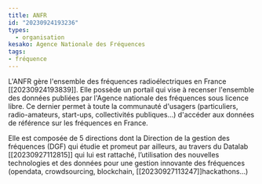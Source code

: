 ```yaml
---
title: ANFR
id: "20230924193236"
types:
  - organisation
kesako: Agence Nationale des Fréquences
tags:
- fréquence
---
```


L'ANFR gère l'ensemble des fréquences radioélectriques en France [[20230924193839]]. Elle possède un portail qui vise à recenser l'ensemble des données publiées par l'Agence nationale des fréquences sous licence libre. Ce dernier permet à toute la communauté d'usagers (particuliers, radio-amateurs, start-ups, collectivités publiques…) d'accéder aux données de référence sur les fréquences en France.

Elle est composée de 5 directions dont la Direction de la gestion des fréquences (DGF) qui étudie et promeut par ailleurs, au travers du Datalab [[20230927112815]] qui lui est rattaché, l’utilisation des nouvelles technologies et des données pour une gestion innovante des fréquences (opendata, crowdsourcing, blockchain, [[20230927113247]]hackathons…)